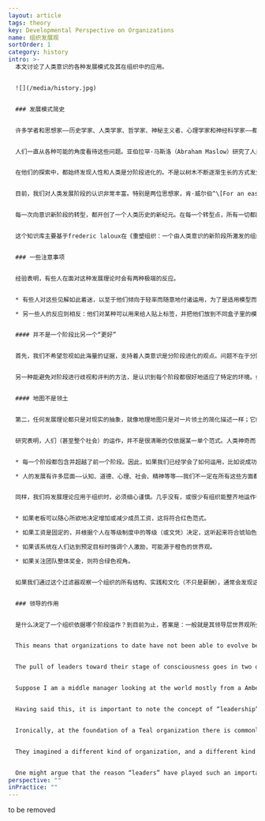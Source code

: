 ```yaml
---
layout: article
tags: theory
key: Developmental Perspective on Organizations
name: 组织发展观
sortOrder: 1
category: history
intro: >-
  本文讨论了人类意识的各种发展模式及其在组织中的应用。


  ![](/media/history.jpg)


  ### 发展模式简史


  许多学者和思想家——历史学家、人类学家、哲学家、神秘主义者、心理学家和神经科学家——都在探讨这样一个问题：*人类是如何从最早的人类意识形式进化到现代这种复杂意识的？*也有人探讨一个相关的问题：*我们今天的人类如何从出生时的相对简单的意识形式进化到成年的完全成熟？*


  人们一直从各种可能的角度看待这些问题。亚伯拉罕·马斯洛（Abraham Maslow）研究了人类需求如何随着人类的旅程而进化，从基本的生理需求到自我实现。其他人则从世界观（Gebser等人）、认知能力（Piaget）、价值观（Graves）、道德发展（Kohlberg、Gilligan）、自我认同（Loevinger）、灵性（Fowler）、领导力（Cook Greuter、Kegan、Torbert）等角度来看待意识发展。


  在他们的探索中，都始终发现人性和人类是分阶段进化的。不是以树木不断逐渐生长的方式发生进化，而是通过突如其来的转型蜕变而进化，就像毛毛虫变成蝴蝶，蝌蚪变成青蛙。


  目前，我们对人类发展阶段的认识非常丰富。特别是两位思想家，肯·威尔伯^\[For an easy introduction: Wilber, Ken. A brief history of everything. Boston: Shambhala Publications, 1996. For a more complete overview: Wilber, Ken. Integral Psychology. Boston: Shambhala Publications, 2000. ] 和珍妮·韦德^\[Wade, Jenny. Changes of Mind: A Holonomic Theory of the Evolution of Consciousness. Albany: State University of New York Press, 1996.]―对所有主要的阶段模型进行了大量的比较和对比，并发现了很强的收敛性。每一个模型都可能着眼于大山的某一面（例如，一个着眼于需求，另一个着眼于认知），但似乎是在看同一座山。虽然他们经常选择不同的名称来指代这些阶段，或者有时会以不同的方式对阶段进行细分或重组，但潜在本质观点是相同的——就像华氏度和摄氏度用不同的标签认识到，水在某一点冻结，在另一点沸腾。这一发展观点已经得到了来自海量数据库的可靠证据支持；Jane Loevinger、Susanne Cook Greuter、Bill Torbert和Robert Kegan以及其他一些学者，已经在不同文化、组织和企业环境中的成千上万人中，成功测试了这个分阶段理论。^\[Laloux, Frederic (2014-02-09). Reinventing Organizations: A Guide to Creating Organizations Inspired by the Next Stage of Human Consciousness (Kindle Location 493-501). Nelson Parker. Kindle Edition.]


  每一次向意识新阶段的转型，都开创了一个人类历史的新纪元。在每一个转型点，所有一切都同时发生变化：社会（从家族到部落再到帝国再到民族国家）；经济（从觅食到园艺、农业和工业化）；权力结构；宗教的作用。只有一个方面还没有得到太多的关注：每当人类意识进入一个新阶段，我们的协作能力也都出现了突破，带来了一种新的组织模式。我们今天所知道的组织仅仅是我们当前世界观、当前发展阶段的表现。每一次，作为一个物种，我们改变了自己对世界的看法时，都创造产生了更强大的组织模式。^\[Laloux, Frederic (2014-02-09). Reinventing Organizations: A Guide to Creating Organizations Inspired by the Next Stage of Human Consciousness (Kindle Locations 476-506). Nelson Parker. Kindle Edition.]


  这个知识库主要基于frederic laloux在《重塑组织：一个由人类意识的新阶段所激发的组织创建指南》的著作内容。在他的书中，Laloux试图对人类组织发展的各个阶段进行分类。他描述这些阶段的方式借鉴了许多组织研究者的经验，包括上面提到的那些，但特别借鉴的是肯·威尔伯和珍妮·韦德的荟萃分析。正如Wilber的（主权）积分理论一样，Laloux的著作和本维基知识库，都用色彩命名了每个发展阶段（彩虹、脉轮）。需要注意的是，虽然这里对阶段的描述通常与（主权）积分理论相一致，但可能并不总是完全一致。


  ### 一些注意事项


  经验表明，有些人在面对这种发展理论时会有两种极端的反应。


  * 有些人对这些见解如此着迷，以至于他们倾向于轻率而随意地付诸运用，为了是适用模型而过分简化了现实。

  * 另一些人的反应则相反：他们对某种可以用来给人贴上标签，并把他们放到不同盒子里的模型感到非常不舒服，以至于他们拒绝接受人类进化可以被分为发展阶段之类的观点。他们认为这种分阶段的概念是精英主义，意味着某些人在某种程度上比其他人更好。


  #### 并不是一个阶段比另一个“更好”


  首先，我们不希望忽视如此海量的证据，支持着人类意识是分阶段进化的观点。问题不在于分阶段是否是个事实，而在于我们如何看待阶段。当我们认为后期阶段一定比早期阶段“更好”时，我们就会陷入困境；一个更有效的解释是，后期阶段只是处理世界的“更复杂”方式。例如，一个从本着多元绿色运作的人，可能有能力整合人们互相冲突的观点，而依据冲动红色运作的人很可能无法做到这个。同时，每个层面都有自己的光影，有自己健康不健康的表达。例如，橙色的现代性，尽管带来很多促进生命的进步，但是也以一种以前阶段所无法做到的方式和规模改变（破坏）了地球。


  另一种能避免对阶段进行歧视和评判的方法，是认识到每个阶段都很好地适应了特定的环境。如果我们陷入了一场内战，暴徒袭击我们的房子，冲动的红色将是用来思考和行动的最佳模式，可以更有效的保卫自己。另一方面，在后工业社会的和平时期，红色的功能就不如某些后期阶段有用。^\[Laloux, Frederic (2014-02-09). Reinventing Organizations: A Guide to Creating Organizations Inspired by the Next Stage of Human Consciousness (Kindle Locations 996-1004). Nelson Parker. Kindle Edition.]


  #### 地图不是领土


  第二，任何发展理论都只是对现实的抽象，就像地理地图只是对一片领土的简化描述一样；它给我们提供了一些区分方式，帮助我们去理解复杂而潜在的现实，但它不能声称提供了对现实的全面描绘。关键是要把这些模型作为有用的指南，帮助我们更丰富地了解生命的非凡复杂性。


  研究表明，人们（甚至整个社会）的运作，并不是很清晰的仅依据某一单个范式。人类神奇而复杂，不能被简化为单一的阶段：


  * 每一个阶段都包含并超越了前一个阶段。因此，如果我们已经学会了如何运用，比如说成功导向的橙色，但仍然有能力在适当的时候，兼用墨守成规的琥珀色或冲动的红色作出反应。反之也可能：如果（红-橙的）我们被一群依据后期模式运作的人包围，比如说多元化的绿色，我们可以暂时表现出绿色行为，尽管我们的意识还没有融合到这个阶段。

  * 人的发展有许多层面——认知、道德、心理、社会、精神等等——我们不一定在所有这些方面都以同样的速度成长。例如，我们可能已经将橙色认知内化，并正在经营一家创新企业。但在精神层面，我们却依然信奉琥珀色基督教原教旨主义信仰。^\[Laloux, Frederic (2014-02-09). Reinventing Organizations: A Guide to Creating Organizations Inspired by the Next Stage of Human Consciousness (Kindle Location 1009-1016). Nelson Parker. Kindle Edition.]


  同样，我们将发展理论应用于组织时，必须细心谨慎。几乎没有，或很少有组织能整齐地运作于某单一阶段。但是，如果我们观察一个组织的结构及其实践流程，以及它的文化元素，我们就可以大体上看出这些特征萌芽于何种的世界观。让我们以薪酬为主题来说明这一点：


  * 如果老板可以随心所欲地决定增加或减少成员工资，这将符合红色范式。

  * 如果工资是固定的，并根据个人在等级制度中的等级（或文凭）决定，这听起来符合琥珀色的观点。

  * 如果该系统在人们达到预定目标时强调个人激励，可能源于橙色的世界观。

  * 如果关注团队整体奖金，则符合绿色视角。


  如果我们通过这个过滤器观察一个组织的所有结构、实践和文化（不只是薪酬），通常会发现这些组织特征并不是随机分散在各个阶段和意识颜色中，而是围绕着一个重心聚集在一起，基本上符合某个特定阶段的色彩。


  ### 领导的作用


  是什么决定了一个组织依据哪个阶段运作？到目前为止，答案是：一般就是其领导层世界观所处阶段。无论是有意识还是无意识，领导者都会建立起对自己有意义的组织结构、实践和文化，这些都与他们处理世界的方式相一致。


  This means that organizations to date have not been able to evolve beyond its leadership’s stage of development. The practice of defining a set of shared values and a mission statement provides a good illustration. Because this practice is in good currency, leaders in Orange Organizations increasingly feel obliged to have a task force come up with some values and a mission statement. But looking to values and mission statements to inform decisions only makes sense as of the Green paradigm. In Orange, the yardstick for decisions is success: Let’s go with what will deliver top- or bottom-line results. In Orange organization’s, leadership might pay lip service to the values; but when the rubber hits the road and leaders have to choose between profits and values, they will predictably go for the former. They cannot uphold a practice and a culture (in this case, a values-driven culture) that stems from a later stage of development.


  The pull of leaders toward their stage of consciousness goes in two directions: they can pull “back” practices from later stages (rendering them ineffective as in the previous example), but they can also exert a strong pull “forward.” The structure, practices, and culture they put in place can help employees adopt behaviors of more complex paradigms that they as individuals have not yet fully integrated.


  Suppose I am a middle manager looking at the world mostly from a Amber perspective. My natural style with my subordinates would be to interact in very hierarchical ways, telling them exactly what they need to do and how they need to do it. Now let’s say I work in a Green Organization, where my leaders urge me to empower employees that work for me. All around me I see other managers giving their subordinates lots of leeway. Twice a year, I receive 360-degree feedback, including from my direct reports, telling me how well I’m doing on empowerment (which can affect my bonus); every six months, I’m asked to sit down with my team and discuss how well we are doing in living company values (which include empowerment). Within such a strong context of Green culture and practices, I’m likely to espouse some Green management skills and behaviors. The context has pulled me up, leading me to operate in more complex ways than I would if left to my own devices. And just perhaps, over time, when I’m ready for it, the context will help me grow and genuinely integrate into that paradigm.^\[Laloux, Frederic (2014-02-09). Reinventing Organizations: A Guide to Creating Organizations Inspired by the Next Stage of Human Consciousness (Kindle Location 1068-1076). Nelson Parker. Kindle Edition.]


  Having said this, it is important to note the concept of “leadership” is different in Teal. While earlier stages of organizational development relied fundamentally on a hierarchical power structure, with someone clearly “in charge”, Teal rejects the notion of a fixed hierarchy. The Teal organization is self-organizing and self-managing.


  Ironically, at the foundation of a Teal organization there is commonly a strong leader who, sensing the potential, initiates the sharing of power: Jean-Francois Zobrist at FAVI, Chris Rufer at Morning Star, and Jos de Blok at Buurtzorg are good examples.


  They imagined a different kind of organization, and a different kind of leadership: a leadership that is distributed, emergent and unpredictable. Anyone can lead—subject to an advice process—based on opportunity, circumstance and/or imagination.


  One might argue that the reason “leaders” have played such an important role in Teal organizations to date is because these organizations (and we as a civilization) are making a transition from earlier stages reliant on the traditional type of leader. Perhaps in the not too distant future, Teal organizations will fully and truly emerge without assistance from a single or small group of enlightened individuals.
perspective: ""
inPractice: ""
---
```

to be removed